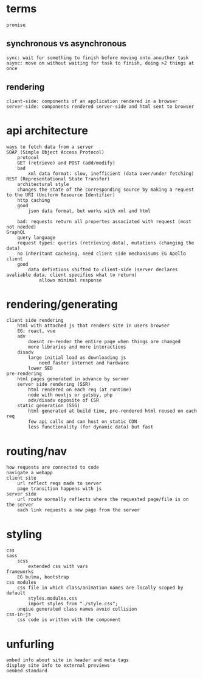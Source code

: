 # terms
    promise
## synchronous vs asynchronous
    sync: wait for something to finish before moving onto anouther task
    async: move on without waiting for task to finish, doing >2 things at once
## rendering
    client-side: components of an application rendered in a browser
    server-side: components rendered server-side and html sent to browser
    
# api architecture
    ways to fetch data from a server
    SOAP (Simple Object Access Protocol)
        protocol
        GET (retrieve) and POST (add/modify)
        bad
            xml data format: slow, inefficient (data over/under fetching)
    REST (Representational State Transfer)
        architectural style
        changes the state of the corresponding source by making a request to the URI (Uniform Resource Identifier)
        http caching
        good
            json data format, but works with xml and html

        bad: requests return all propertes associated with request (most not needed)
    GraphQL
        query language
        request types: queries (retrieving data), mutations (changing the data)
        no inheritant cacheing, need client side mechanisums EG Apollo client
        good
            data defintions shifted to client-side (server declares avaliable data, client specifies what to return)
                allows minimal response

# rendering/generating
    client side rendering
        html with attached js that renders site in users browser
        EG: react, vue
        adv
            doesnt re-render the entire page when things are changed
            more libraries and more interactions    
        disadv
            large initial load as downloading js
                need faster internet and hardware
            lower SEO
    pre-rendering
        html pages generated in advance by server
        server side rendering (SSR)
            html rendered on each req (at runtime)
            node with nextjs or gatsby, php
            adv/disadv opposite of CSR
        static generation (SSG)
            html generated at build time, pre-rendered html reused on each req
            few api calls and can host on static CDN
            less functionality (for dynamic data) but fast
    
# routing/nav
    how requests are connected to code
    navigate a webapp
    client site
        url reflect reqs made to server
        page transition happens with js
    server side
        url route normally reflects where the requested page/file is on the server
        each link requests a new page from the server

# styling
    css
    sass
        scss
            extended css with vars
    frameworks
        EG bulma, bootstrap
    css modules
        css file in which class/animation names are locally scoped by default
            styles.modules.css
            import styles from "./style.css";
        unqiue generated class names avoid collision
    css-in-js
        css code is written with the component

# unfurling
    embed info about site in header and meta tags
    display site info to external previews
    oembed standard
